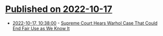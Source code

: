 # [Published on 2022-10-17](index.md)

* [2022-10-17, 10:38:00](https://soylentnews.org/article.pl?sid=22/10/16/1941257&from=rss) - [Supreme Court Hears Warhol Case That Could End Fair Use as We Know It](https://soylentnews.org/article.pl?sid=22/10/16/1941257&from=rss)
